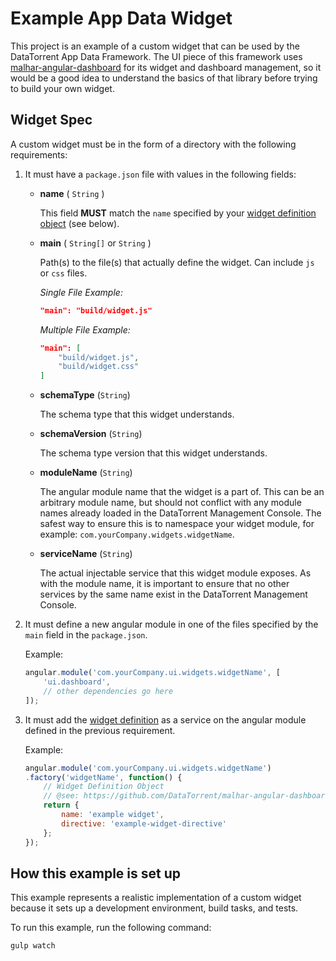 Example App Data Widget
=======================
This project is an example of a custom widget that can be used by the DataTorrent App Data Framework. The UI piece of this framework uses [malhar-angular-dashboard](https://github.com/DataTorrent/malhar-angular-dashboard) for its widget and dashboard management, so it would be a good idea to understand the basics of that library before trying to build your own widget.


Widget Spec
------------------
A custom widget must be in the form of a directory with the following requirements:

1. It must have a `package.json` file with values in the following fields:
    
    - **name** ( `String` )
        
        This field **MUST** match the `name` specified by your [widget definition object](https://github.com/DataTorrent/malhar-angular-dashboard#widget-definition-objects) (see below).

    - **main** ( `String[]` or `String` )
    
        Path(s) to the file(s) that 
        actually define the widget. Can include `js` or `css` files. 
        
        _Single File Example:_
        ```JSON
        "main": "build/widget.js"
        ```
        
        _Multiple File Example:_
        ```JSON
        "main": [
            "build/widget.js",
            "build/widget.css"
        ]
        ```
        
    - **schemaType** (`String`)

        The schema type that this widget understands.

    - **schemaVersion** (`String`)
        
        The schema type version that this widget understands.

    - **moduleName** (`String`)
    
        The angular module name that the widget is a part of. This can be an arbitrary module name, but should not conflict with any module names already loaded in the DataTorrent Management Console. The safest way to ensure this is to namespace your widget module, for example: `com.yourCompany.widgets.widgetName`.

    - **serviceName** (`String`)
        
        The actual injectable service that this widget module exposes. As with the module name, it is important to ensure that no other services by the same name exist in the DataTorrent Management Console.

1. It must define a new angular module in one of the files specified by the `main` field in the `package.json`.

    Example:
    ```js
    angular.module('com.yourCompany.ui.widgets.widgetName', [
        'ui.dashboard',
        // other dependencies go here
    ]);
    ```
    
1. It must add the [widget definition](https://github.com/DataTorrent/malhar-angular-dashboard#widget-definition-objects) as a service on the angular module defined in the previous requirement.

    Example:
    ```js
    angular.module('com.yourCompany.ui.widgets.widgetName')
    .factory('widgetName', function() {
        // Widget Definition Object
        // @see: https://github.com/DataTorrent/malhar-angular-dashboard#widget-definition-objects
        return {
            name: 'example widget',
            directive: 'example-widget-directive'
        };
    });
    ```
    

How this example is set up
--------------------------
This example represents a realistic implementation of a custom widget because it sets up a development environment, build tasks, and tests.

To run this example, run the following command:

    gulp watch